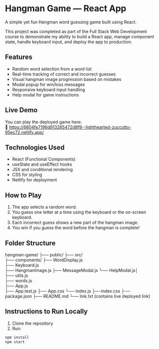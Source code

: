 #  Hangman Game — React App

A simple yet fun Hangman word guessing game built using React.

This project was completed as part of the Full Stack Web Development course to demonstrate my ability to build a React app, manage component state, handle keyboard input, and deploy the app to production.



##  Features

- Random word selection from a word list
- Real-time tracking of correct and incorrect guesses
- Visual hangman image progression based on mistakes
- Modal popup for win/loss messages
- Responsive keyboard input handling
- Help modal for game instructions



##  Live Demo

You can play the deployed game here:  
🔗 https://6804fe7196d913265472d8f9--lighthearted-zuccutto-95ec72.netlify.app/  



##  Technologies Used

- React (Functional Components)
- useState and useEffect hooks
- JSX and conditional rendering
- CSS for styling
- Netlify for deployment


##  How to Play

1. The app selects a random word.
2. You guess one letter at a time using the keyboard or the on-screen keyboard.
3. Each incorrect guess shows a new part of the hangman image.
4. You win if you guess the word before the hangman is complete!


##  Folder Structure

hangman-game/
├── public/
├── src/  
 ├── components/
├── WordDisplay.js  
 ├── Keyboard.js  
 ├── HangmanImage.js
├── MessageModal.js
└── HelpModal.js│  
 ├── utils.js  
 ├── words.js  
 ├── App.js  
 ├── App.test.js
├── App.css
└── index.js
├──index.css
├── package.json
├── README.md
└── link.txt (contains live deployed link)

##  Instructions to Run Locally

1. Clone the repository
2. Run:

```bash
npm install
npm start
```

